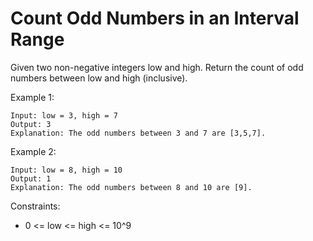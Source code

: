 # Count Odd Numbers in an Interval Range
Given two non-negative integers low and high. Return the count of odd numbers between low and high (inclusive).

 

Example 1:

    Input: low = 3, high = 7
    Output: 3
    Explanation: The odd numbers between 3 and 7 are [3,5,7].
Example 2:
    
    Input: low = 8, high = 10
    Output: 1
    Explanation: The odd numbers between 8 and 10 are [9].
 

Constraints:

- 0 <= low <= high <= 10^9
